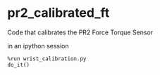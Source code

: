 pr2_calibrated_ft
=================

Code that calibrates the PR2 Force Torque Sensor



in an ipython session

    %run wrist_calibration.py
    do_it()
